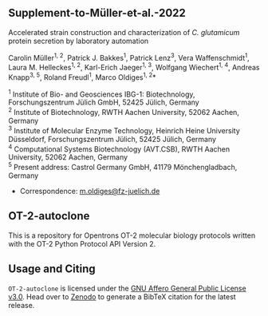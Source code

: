 ## Supplement-to-Müller-et-al.-2022

Accelerated strain construction and characterization of _C. glutamicum_ protein secretion by laboratory automation

Carolin Müller<sup>1, 2</sup>, Patrick J. Bakkes<sup>1</sup>, Patrick Lenz<sup>3</sup>, Vera Waffenschmidt<sup>1</sup>, Laura M. Helleckes<sup>1, 2</sup>, Karl-Erich Jaeger<sup>1, 3</sup>, Wolfgang Wiechert<sup>1, 4</sup>, Andreas Knapp<sup>3, 5</sup>, Roland Freudl<sup>1</sup>, Marco Oldiges<sup>1, 2</sup>* 


<sup>1</sup> Institute of Bio- and Geosciences IBG-1: Biotechnology, Forschungszentrum Jülich GmbH, 52425 Jülich, Germany  
<sup>2</sup> Institute of Biotechnology, RWTH Aachen University, 52062 Aachen, Germany  
<sup>3</sup> Institute of Molecular Enzyme Technology, Heinrich Heine University Düsseldorf, Forschungszentrum Jülich, 52425 Jülich, Germany  
<sup>4</sup> Computational Systems Biotechnology (AVT.CSB), RWTH Aachen University, 52062 Aachen, Germany  
<sup>5</sup> Present address: Castrol Germany GmbH, 41179 Mönchengladbach, Germany  
* Correspondence: m.oldiges@fz-juelich.de  


## OT-2-autoclone

This is a repository for Opentrons OT-2 molecular biology protocols written with the OT-2 Python Protocol API Version 2.

## Usage and Citing
`OT-2-autoclone` is licensed under the [GNU Affero General Public License v3.0](https://github.com/JuBiotech/OT-2-autoclone/blob/master/LICENSE).
Head over to [Zenodo](https://zenodo.org/record/6390909) to generate a BibTeX citation for the latest release.
